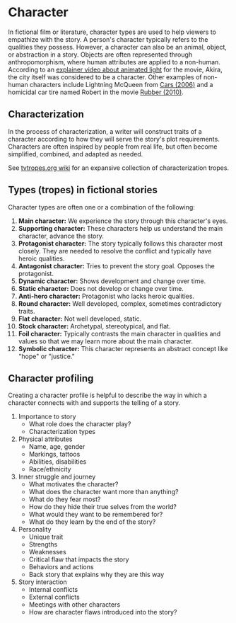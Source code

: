 # Character

In fictional film or literature, character types are used to help viewers to empathize with the story. A person's character typically refers to the qualities they possess. However, a character can also be an animal, object, or abstraction in a story. Objects are often represented through anthropomorphism, where human attributes are applied to a non-human. According to an [explainer video about animated light](https://www.youtube.com/watch?v=xf0WjeE6eyM) for the movie, Akira, the city itself was considered to be a character. Other examples of non-human characters include Lightning McQueen from [Cars \(2006\)](http://www.imdb.com/title/tt0317219/) and a homicidal car tire named Robert in the movie [Rubber \(2010\)](http://www.imdb.com/title/tt1612774/).

## Characterization

In the process of characterization, a writer will construct traits of a character according to how they will serve the story's plot requirements. Characters are often inspired by people from real life, but often become simplified, combined, and adapted as needed.

See [tvtropes.org wiki](http://tvtropes.org/pmwiki/pmwiki.php/Main/CharacterizationTropes) for an expansive collection of characterization tropes.

## Types \(tropes\) in fictional stories

Character types are often one or a combination of the following:

1. **Main character:** We experience the story through this character's eyes.
2. **Supporting character:** These characters help us understand the main character, advance the story.
3. **Protagonist character:** The story typically follows this character most closely. They are needed to resolve the conflict and typically have heroic qualities.
4. **Antagonist character:** Tries to prevent the story goal. Opposes the protagonist.
5. **Dynamic character:** Shows development and change over time.
6. **Static character:** Does not develop or change over time.
7. **Anti-hero character:** Protagonist who lacks heroic qualities.
8. **Round character:** Well developed, complex, sometimes contradictory traits.
9. **Flat character:** Not well developed, static.
10. **Stock character:** Archetypal, stereotypical, and flat.
11. **Foil character:** Typically contrasts the main character in qualities and values so that we may learn more about the main character.
12. **Symbolic character:** This character represents an abstract concept like "hope" or "justice."

## Character profiling

Creating a character profile is helpful to describe the way in which a character connects with and supports the telling of a story.

1. Importance to story
   * What role does the character play?
   * Characterization types
2. Physical attributes
   * Name, age, gender
   * Markings, tattoos
   * Abilities, disabilities
   * Race/ethnicity
3. Inner struggle and journey
   * What motivates the character?
   * What does the character want more than anything?
   * What do they fear most?
   * How do they hide their true selves from the world?
   * What would they want to be remembered for?
   * What do they learn by the end of the story?
4. Personality
   * Unique trait
   * Strengths
   * Weaknesses
   * Critical flaw that impacts the story
   * Behaviors and actions
   * Back story that explains why they are this way
5. Story interaction
   * Internal conflicts
   * External conflicts
   * Meetings with other characters
   * How are character flaws introduced into the story?



